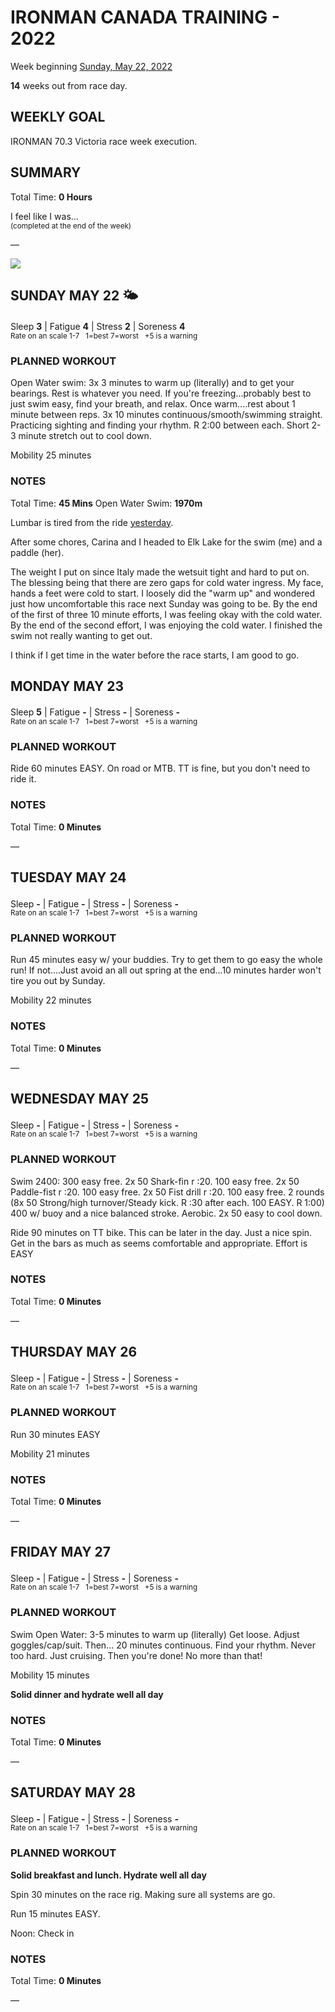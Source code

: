 # IRONMAN CANADA TRAINING - 2022
Week beginning [Sunday, May 22, 2022](javascript:flick('sun');)

**14** weeks out from race day.

## WEEKLY GOAL
IRONMAN 70.3 Victoria race week execution.

## SUMMARY
Total Time: **0 Hours**

I feel like I was...
<br /><sup>(completed at the end of the week)</sup>

&mdash;

![](/assets/jpg/II-9x550.jpeg)

## SUNDAY MAY 22 🌤
Sleep **3** | Fatigue **4** | Stress **2** | Soreness **4**
<sup><br />Rate on an scale 1-7 &nbsp; 1=best 7=worst &nbsp; +5 is a warning</sup>

### PLANNED WORKOUT
Open Water swim: 
3x 3 minutes to warm up (literally) and to get your bearings. 
Rest is whatever you need. If you're freezing...probably best to just swim easy, find your breath, and relax. 
Once warm....rest about 1 minute between reps. 
3x 10 minutes continuous/smooth/swimming straight. Practicing sighting and finding your rhythm. R 2:00 between each. 
Short 2-3 minute stretch out to cool down.

Mobility 25 minutes

### NOTES
Total Time: **45 Mins** Open Water Swim: **1970m**

Lumbar is tired from the ride [yesterday](ironman2022-15weeksout?sat).

After some chores, Carina and I headed to Elk Lake for the swim (me) and a paddle (her).

The weight I put on since Italy made the wetsuit tight and hard to put on.  The blessing being that there are zero gaps for cold water ingress.  My face, hands a feet were cold to start.  I loosely did the "warm up" and wondered just how uncomfortable this race next Sunday was going to be.  By the end of the first of three 10 minute efforts, I was feeling okay with the cold water.  By the end of the second effort, I was enjoying the cold water.  I finished the swim not really wanting to get out.

I think if I get time in the water before the race starts, I am good to go.

<!---->
## MONDAY MAY 23
Sleep **5** | Fatigue **-** | Stress **-** | Soreness **-**
<sup><br />Rate on an scale 1-7 &nbsp; 1=best 7=worst &nbsp; +5 is a warning</sup>

### PLANNED WORKOUT
Ride 60 minutes EASY. 
On road or MTB. TT is fine, but you don't need to ride it.

### NOTES
Total Time: **0 Minutes**

&mdash;  

<!---->
## TUESDAY MAY 24
Sleep **-** | Fatigue **-** | Stress **-** | Soreness **-**
<sup><br />Rate on an scale 1-7 &nbsp; 1=best 7=worst &nbsp; +5 is a warning</sup>

### PLANNED WORKOUT
Run 45 minutes easy w/ your buddies. Try to get them to go easy the whole run! If not....Just avoid an all out spring at the end...10 minutes harder won't tire you out by Sunday.

Mobility 22 minutes

### NOTES
Total Time: **0 Minutes**

&mdash;  

<!---->
## WEDNESDAY MAY 25
Sleep **-** | Fatigue **-** | Stress **-** | Soreness **-**
<sup><br />Rate on an scale 1-7 &nbsp; 1=best 7=worst &nbsp; +5 is a warning</sup>

### PLANNED WORKOUT
Swim 2400: 
300 easy free. 
2x 50 Shark-fin r :20. 
100 easy free. 
2x 50 Paddle-fist r :20. 
100 easy free. 
2x 50 Fist drill r :20. 
100 easy free. 
2 rounds (8x 50 Strong/high turnover/Steady kick. R :30 after each. 100 EASY. R 1:00) 
400 w/ buoy and a nice balanced stroke. Aerobic. 
2x 50 easy to cool down.

Ride 90 minutes on TT bike. 
This can be later in the day. Just a nice spin. Get in the bars as much as seems comfortable and appropriate. 
Effort is EASY

### NOTES
Total Time: **0 Minutes**

&mdash;  

<!---->
## THURSDAY MAY 26
Sleep **-** | Fatigue **-** | Stress **-** | Soreness **-**
<sup><br />Rate on an scale 1-7 &nbsp; 1=best 7=worst &nbsp; +5 is a warning</sup>

### PLANNED WORKOUT
Run 30 minutes EASY

Mobility 21 minutes

### NOTES
Total Time: **0 Minutes**

&mdash;  

<!---->
## FRIDAY MAY 27
Sleep **-** | Fatigue **-** | Stress **-** | Soreness **-**
<sup><br />Rate on an scale 1-7 &nbsp; 1=best 7=worst &nbsp; +5 is a warning</sup>

### PLANNED WORKOUT
Swim Open Water: 
3-5 minutes to warm up (literally) Get loose. Adjust goggles/cap/suit. 
Then...
20 minutes continuous. Find your rhythm. Never too hard. Just cruising. Then you're done! No more than that!

Mobility 15 minutes

**Solid dinner and hydrate well all day**

### NOTES
Total Time: **0 Minutes**

&mdash;  

<!---->
## SATURDAY MAY 28
Sleep **-** | Fatigue **-** | Stress **-** | Soreness **-**
<sup><br />Rate on an scale 1-7 &nbsp; 1=best 7=worst &nbsp; +5 is a warning</sup>

### PLANNED WORKOUT
**Solid breakfast and lunch. Hydrate well all day​**

Spin 30 minutes on the race rig. Making sure all systems are go.

Run 15 minutes EASY.

Noon: Check in

### NOTES
Total Time: **0 Minutes**

&mdash;  
